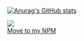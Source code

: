 

[![Anurag's GitHub stats](https://github-readme-stats.vercel.app/api?username=possible819&count_private=true&show_icons=true)](https://github.com/anuraghazra/github-readme-stats)

<img src="https://img.shields.io/badge/npm-CB3837?style=for-the-badge&logo=npm&logoColor=white" />
<a style="display: flex; gap: 10px; align-items: center;" href="https://www.npmjs.com/settings/m2-modules/packages" target="_blank">
   Move to my NPM
</a>
